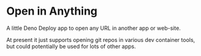 # Open in Anything

A little Deno Deploy app to open any URL in another app or web-site.

At present it just supports opening git repos in various dev container tools,
but could potentially be used for lots of other apps.
